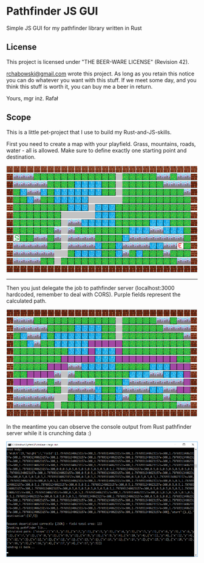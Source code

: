 # Pathfinder JS GUI
Simple JS GUI for my pathfinder library written in Rust

## License
This project is licensed under "THE BEER-WARE LICENSE" (Revision 42).

<rchabowski@gmail.com> wrote this project. As long as you retain this notice you
can do whatever you want with this stuff. If we meet some day, and you think
this stuff is worth it, you can buy me a beer in return.

Yours,
mgr inż. Rafał

## Scope
This is a little pet-project that I use to build my Rust-and-JS-skills.

First you need to create a map with your playfield. Grass, mountains, roads, water - all is allowed. Make sure to define exactly one starting point and destination.

![Before calculation](https://github.com/mgr-inz-rafal/pathfinder-js-gui/blob/master/images/step01.png?raw=true)

<hr/>
Then you just delegate the job to pathfinder server (localhost:3000 hardcoded, remember to deal with CORS). Purple fields represent the calculated path.

![After calculation](https://github.com/mgr-inz-rafal/pathfinder-js-gui/blob/master/images/step02.png?raw=true)

In the meantime you can observe the console output from Rust pathfinder server while it is crunching data :)

![Crunching data](https://github.com/mgr-inz-rafal/pathfinder-js-gui/blob/master/images/crunching.png?raw=true)
